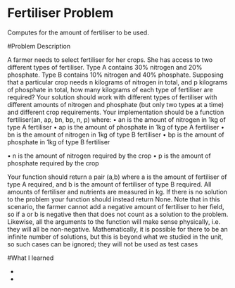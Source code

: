 # Fertiliser Problem
Computes for the amount of fertiliser to be used. 


#Problem Description

A farmer needs to select fertiliser for her crops. She has access to two different types of fertiliser. Type A
contains 30% nitrogen and 20% phosphate. Type B contains 10% nitrogen and 40% phosphate. Supposing
that a particular crop needs n kilograms of nitrogen in total, and p kilograms of phosphate in total, how
many kilograms of each type of fertiliser are required?
Your solution should work with different types of fertiliser with different amounts of nitrogen and phosphate
(but only two types at a time) and different crop requirements.
Your implementation should be a function fertiliser(an, ap, bn, bp, n, p) where:
• an is the amount of nitrogen in 1kg of type A fertiliser
• ap is the amount of phosphate in 1kg of type A fertiliser
• bn is the amount of nitrogen in 1kg of type B fertiliser
• bp is the amount of phosphate in 1kg of type B fertiliser

• n is the amount of nitrogen required by the crop
• p is the amount of phosphate required by the crop


Your function should return a pair (a,b) where a is the amount of fertiliser of type A required, and b is the
amount of fertiliser of type B required. All amounts of fertiliser and nutrients are measured in kg. If there is
no solution to the problem your function should instead return None. Note that in this scenario, the farmer
cannot add a negative amount of fertiliser to her field, so if a or b is negative then that does not count as a
solution to the problem. Likewise, all the arguments to the function will make sense physically, i.e. they will
all be non-negative. Mathematically, it is possible for there to be an infinite number of solutions, but this is
beyond what we studied in the unit, so such cases can be ignored; they will not be used as test cases

#What I learned

* 
*

